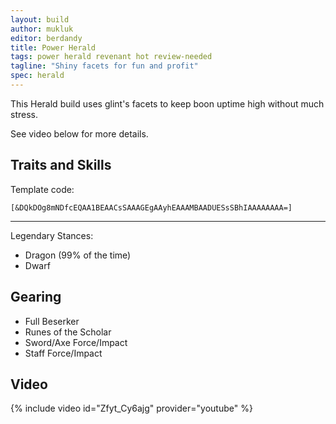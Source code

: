 ```yaml
---
layout: build
author: mukluk
editor: berdandy
title: Power Herald
tags: power herald revenant hot review-needed
tagline: "Shiny facets for fun and profit"
spec: herald
---
```


This Herald build uses glint's facets to keep boon uptime high without much stress.

See video below for more details. 

## Traits and Skills

Template code:

`[&DQkDOg8mNDfcEQAA1BEAACsSAAAGEgAAyhEAAAMBAADUESsSBhIAAAAAAAA=]`

---

Legendary Stances:
- Dragon <span data-aw2-key="F1" data-aw2-skill="28085"></span> (99% of the time)
- Dwarf <span data-aw2-key="F1" data-aw2-skill="28419"></span>

<div
  data-armory-embed='specializations'
  data-armory-ids='3,15,52'
  data-armory-3-traits='1761,1760,1719'
  data-armory-15-traits='1767,1786,1800'
  data-armory-52-traits='1716,1738,1803'
>
</div>


## Gearing

- Full Beserker
- Runes of the Scholar
- Sword/Axe Force/Impact
- Staff Force/Impact

## Video
{% include video id="Zfyt_Cy6ajg" provider="youtube" %}
